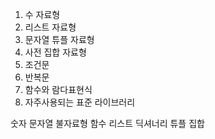 1. 수 자료형
3. 리스트 자료형
4. 문자열 튜플 자료형
5. 사전 집합 자료형
6. 조건문
7. 반복문
8. 함수와 람다표현식
9. 자주사용되는 표준 라이브러리



숫자
문자열
불자료형
함수
리스트
딕셔너리
튜플
집합
